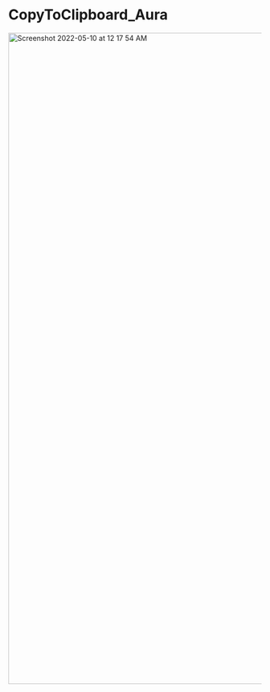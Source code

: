 # CopyToClipboard_Aura
<img width="1295" alt="Screenshot 2022-05-10 at 12 17 54 AM" src="https://user-images.githubusercontent.com/43684440/167477381-3e3676e1-33ae-48e9-81ad-f1a9902b50b8.png">
